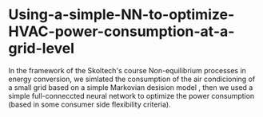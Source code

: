 # Using-a-simple-NN-to-optimize-HVAC-power-consumption-at-a-grid-level

In the framework of the Skoltech's course Non-equilibrium processes in energy conversion, we simlated the consumption of the air condicioning of a small grid based on a simple Markovian desision model , then we used a simple full-conneccted neural network to optimize the power consumption (based in some consumer side flexibility criteria).


